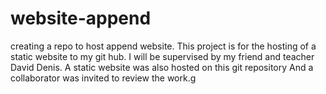 # website-append
creating a repo to host append website.
This project is for the hosting of a static website to my git hub.
I will be supervised by my friend and teacher David Denis.
A static website was also hosted on this git repository
And a collaborator was invited to review the work.g
